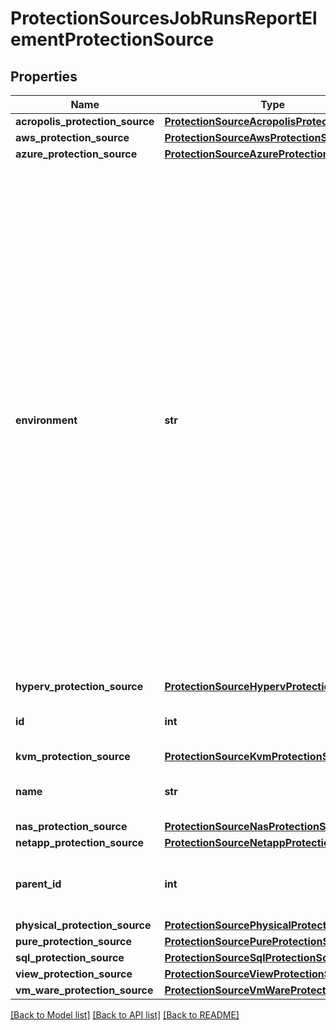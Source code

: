 # ProtectionSourcesJobRunsReportElementProtectionSource

## Properties
Name | Type | Description | Notes
------------ | ------------- | ------------- | -------------
**acropolis_protection_source** | [**ProtectionSourceAcropolisProtectionSource**](ProtectionSourceAcropolisProtectionSource.md) |  | [optional] 
**aws_protection_source** | [**ProtectionSourceAwsProtectionSource**](ProtectionSourceAwsProtectionSource.md) |  | [optional] 
**azure_protection_source** | [**ProtectionSourceAzureProtectionSource**](ProtectionSourceAzureProtectionSource.md) |  | [optional] 
**environment** | **str** | Specifies the environment (such as &#39;kVMware&#39; or &#39;kSQL&#39;) where the Protection Source exists. Depending on the environment, one of the following Protection Sources are initialized.  NOTE: kPuppeteer refers to Cohesity&#39;s Remote Adapter. Supported environment types include &#39;kView&#39;, &#39;kSQL&#39;, &#39;kVMware&#39;, &#39;kPuppeteer&#39;, &#39;kPhysical&#39;, &#39;kPure&#39;, &#39;kNetapp, &#39;kGenericNas, &#39;kHyperV&#39;, &#39;kAcropolis&#39;, &#39;kAzure&#39;. NOTE: &#39;kPuppeteer&#39; refers to Cohesity&#39;s Remote Adapter. | [optional] 
**hyperv_protection_source** | [**ProtectionSourceHypervProtectionSource**](ProtectionSourceHypervProtectionSource.md) |  | [optional] 
**id** | **int** | Specifies an id of the Protection Source. | [optional] 
**kvm_protection_source** | [**ProtectionSourceKvmProtectionSource**](ProtectionSourceKvmProtectionSource.md) |  | [optional] 
**name** | **str** | Specifies a name of the Protection Source. | [optional] 
**nas_protection_source** | [**ProtectionSourceNasProtectionSource**](ProtectionSourceNasProtectionSource.md) |  | [optional] 
**netapp_protection_source** | [**ProtectionSourceNetappProtectionSource**](ProtectionSourceNetappProtectionSource.md) |  | [optional] 
**parent_id** | **int** | Specifies an id of the parent of the Protection Source. | [optional] 
**physical_protection_source** | [**ProtectionSourcePhysicalProtectionSource**](ProtectionSourcePhysicalProtectionSource.md) |  | [optional] 
**pure_protection_source** | [**ProtectionSourcePureProtectionSource**](ProtectionSourcePureProtectionSource.md) |  | [optional] 
**sql_protection_source** | [**ProtectionSourceSqlProtectionSource**](ProtectionSourceSqlProtectionSource.md) |  | [optional] 
**view_protection_source** | [**ProtectionSourceViewProtectionSource**](ProtectionSourceViewProtectionSource.md) |  | [optional] 
**vm_ware_protection_source** | [**ProtectionSourceVmWareProtectionSource**](ProtectionSourceVmWareProtectionSource.md) |  | [optional] 

[[Back to Model list]](../README.md#documentation-for-models) [[Back to API list]](../README.md#documentation-for-api-endpoints) [[Back to README]](../README.md)


